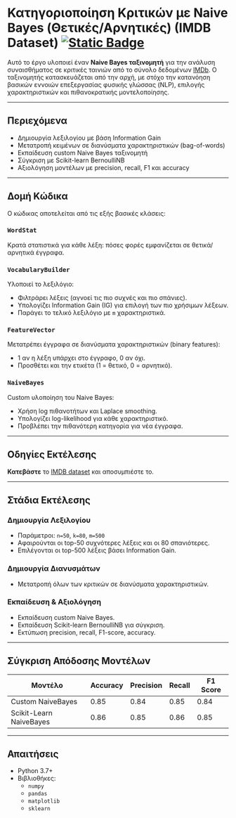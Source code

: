 
# Κατηγοριοποίηση Κριτικών με Naive Bayes (Θετικές/Αρνητικές) (IMDB Dataset) [![Static Badge](https://img.shields.io/badge/English-orange)](README.en.md)

Αυτό το έργο υλοποιεί έναν **Naive Bayes ταξινομητή** για την ανάλυση συναισθήματος σε κριτικές ταινιών από το σύνολο δεδομένων [IMDb](https://ai.stanford.edu/~amaas/data/sentiment/). Ο ταξινομητής κατασκευάζεται από την αρχή, με στόχο την κατανόηση βασικών εννοιών επεξεργασίας φυσικής γλώσσας (NLP), επιλογής χαρακτηριστικών και πιθανοκρατικής μοντελοποίησης.

---

## Περιεχόμενα

- Δημιουργία λεξιλογίου με βάση Information Gain
- Μετατροπή κειμένων σε διανύσματα χαρακτηριστικών (bag-of-words)
- Εκπαίδευση custom Naive Bayes ταξινομητή
- Σύγκριση με Scikit-learn BernoulliNB
- Αξιολόγηση μοντέλων με precision, recall, F1 και accuracy

---

## Δομή Κώδικα

Ο κώδικας αποτελείται από τις εξής βασικές κλάσεις:

### `WordStat`
Κρατά στατιστικά για κάθε λέξη: πόσες φορές εμφανίζεται σε θετικά/αρνητικά έγγραφα.

### `VocabularyBuilder`
Υλοποιεί το λεξιλόγιο:
- Φιλτράρει λέξεις (αγνοεί τις πιο συχνές και πιο σπάνιες).
- Υπολογίζει Information Gain (IG) για επιλογή των πιο χρήσιμων λέξεων.
- Παράγει το τελικό λεξιλόγιο με `m` χαρακτηριστικά.

### `FeatureVector`
Μετατρέπει έγγραφα σε διανύσματα χαρακτηριστικών (binary features):
- 1 αν η λέξη υπάρχει στο έγγραφο, 0 αν όχι.
- Προσθέτει και την ετικέτα (1 = θετικό, 0 = αρνητικό).

### `NaiveBayes`
Custom υλοποίηση του Naive Bayes:
- Χρήση log πιθανοτήτων και Laplace smoothing.
- Υπολογίζει log-likelihood για κάθε χαρακτηριστικό.
- Προβλέπει την πιθανότερη κατηγορία για νέα έγγραφα.

---

##  Οδηγίες Εκτέλεσης
 **Κατεβάστε** το [IMDB dataset](https://ai.stanford.edu/~amaas/data/sentiment/) και αποσυμπιέστε το.

---

## Στάδια Εκτέλεσης

### Δημιουργία Λεξιλογίου
- Παράμετροι: `n=50`, `k=80`, `m=500`
- Αφαιρούνται οι top-50 συχνότερες λέξεις και οι 80 σπανιότερες.
- Επιλέγονται οι top-500 λέξεις βάσει Information Gain.

### Δημιουργία Διανυσμάτων
- Μετατροπή όλων των κριτικών σε διανύσματα χαρακτηριστικών.

### Εκπαίδευση & Αξιολόγηση
- Εκπαίδευση custom Naive Bayes.
- Εκπαίδευση Scikit-learn BernoulliNB για σύγκριση.
- Εκτύπωση precision, recall, F1-score, accuracy.

---

## Σύγκριση Απόδοσης Μοντέλων

| Μοντέλο                     | Accuracy | Precision | Recall | F1 Score |
|----------------------------|----------|-----------|--------|----------|
| Custom NaiveBayes          | 0.85     | 0.84      | 0.85   | 0.84     |
| Scikit-Learn NaiveBayes    | 0.86     | 0.85      | 0.86   | 0.85     |

---

## Απαιτήσεις

- Python 3.7+
- Βιβλιοθήκες:
    - `numpy`
    - `pandas`
    - `matplotlib`
    - `sklearn`
